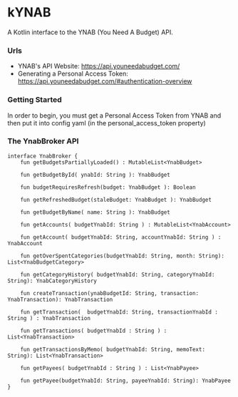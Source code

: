 # kYNAB
A Kotlin interface to the YNAB (You Need A Budget) API.

### Urls

* YNAB's API Website: https://api.youneedabudget.com/
* Generating a Personal Access Token: https://api.youneedabudget.com/#authentication-overview

### Getting Started

In order to begin, you must get a Personal Access Token from YNAB and then put it into config yaml (in the personal_access_token property)

### The YnabBroker API

```
interface YnabBroker {
    fun getBudgetsPartiallyLoaded() : MutableList<YnabBudget>

    fun getBudgetById( ynabId: String ): YnabBudget

    fun budgetRequiresRefresh(budget: YnabBudget ): Boolean

    fun getRefreshedBudget(staleBudget: YnabBudget ): YnabBudget

    fun getBudgetByName( name: String ): YnabBudget

    fun getAccounts( budgetYnabId: String ) : MutableList<YnabAccount>

    fun getAccount( budgetYnabId: String, accountYnabId: String ) : YnabAccount

    fun getOverSpentCategories(budgetYnabId: String, month: String): List<YnabBudgetCategory>

    fun getCategoryHistory( budgetYnabId: String, categoryYnabId: String): YnabCategoryHistory

    fun createTransaction(ynabBudgetId: String, transaction: YnabTransaction): YnabTransaction

    fun getTransaction(  budgetYnabId: String, transactionYnabId : String ) : YnabTransaction

    fun getTransactions( budgetYnabId : String ) : List<YnabTransaction>

    fun getTransactionsByMemo( budgetYnabId: String, memoText: String): List<YnabTransaction>

    fun getPayees( budgetYnabId : String ) : List<YnabPayee>

    fun getPayee(budgetYnabId: String, payeeYnabId: String): YnabPayee
}
```
